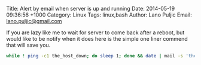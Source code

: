 Title: Alert by email when server is up and running
Date: 2014-05-19 09:36:56 +1000
Category: Linux
Tags: linux,bash
Author: Lano Puljic
Email: lano.puljic@gmail.com

If you are lazy like me to wait for server to come back after a reboot, but would like to be notify when it does here is the simple one liner commend that will save you.

```bash
while ! ping -c1 the_host_down; do sleep 1; done && date | mail -s 'the host is back!' youname@iamawesome.com
```
